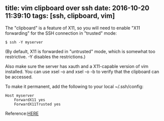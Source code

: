 title: vim clipboard over ssh
date: 2016-10-20 11:39:10
tags: [ssh, clipboard, vim]
---

The "clipboard" is a feature of X11, so you will need to enable "X11 forwarding" for the SSH connection in "trusted" mode:
```shell
$ ssh -Y myserver
```
(By default, X11 is forwarded in "untrusted" mode, which is somewhat too restrictive. -Y disables the restrictions.)

Also make sure the server has xauth and a X11-capable version of vim installed. You can use xsel -o and xsel -o -b to verify that the clipboard can be accessed.

To make it permanent, add the following to your local ~/.ssh/config:
```shell
Host myserver
    ForwardX11 yes
    ForwardX11Trusted yes
```

Reference:[HERE](http://superuser.com/questions/326871/using-clipboard-through-ssh-in-vim)
